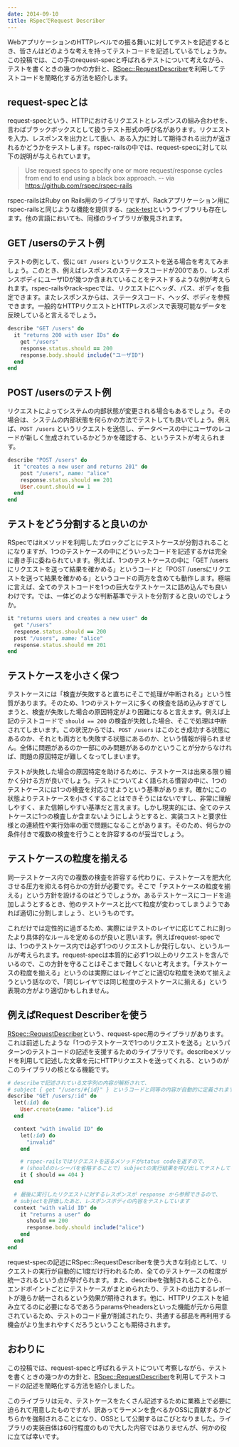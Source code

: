 ```yaml
---
date: 2014-09-10
title: RSpecでRequest Describer
---
```



WebアプリケーションのHTTPレベルでの振る舞いに対してテストを記述するとき、皆さんはどのような考えを持ってテストコードを記述しているでしょうか。この投稿では、この手のrequest-specと呼ばれるテストについて考えながら、テストを書くときの幾つかの方針と、[RSpec::RequestDescriber](https://github.com/r7kamura/rspec-request_describer)を利用してテストコードを簡略化する方法を紹介します。

## request-specとは
request-specという、HTTPにおけるリクエストとレスポンスの組み合わせを、言わばブラックボックスとして扱うテスト形式の呼び名があります。リクエストを入力、レスポンスを出力として扱い、ある入力に対して期待される出力が返されるかどうかをテストします。rspec-railsの中では、request-specに対して以下の説明が与えられています。

> Use request specs to specify one or more request/response cycles from end to end using a black box approach.
> -- via https://github.com/rspec/rspec-rails

rspec-railsはRuby on Rails用のライブラリですが、Rackアプリケーション用にrspec-railsと同じような機能を提供する、[rack-test](https://github.com/brynary/rack-test)というライブラリも存在します。他の言語においても、同様のライブラリが散見されます。

## GET /usersのテスト例
テストの例として、仮に `GET /users` というリクエストを送る場合を考えてみましょう。このとき、例えばレスポンスのステータスコードが200であり、レスポンスボディにユーザIDが幾つか含まれていることをテストするような例が考えられます。rspec-railsやrack-specでは、リクエストにヘッダ、パス、ボディを指定できます。またレスポンスからは、ステータスコード、ヘッダ、ボディを参照できます。一般的なHTTPリクエストとHTTPレスポンスで表現可能なデータを反映していると言えるでしょう。

```ruby
describe "GET /users" do
  it "returns 200 with user IDs" do
    get "/users"
    response.status.should == 200
    response.body.should include("ユーザID")
  end
end
```

## POST /usersのテスト例
リクエストによってシステムの内部状態が変更される場合もあるでしょう。その場合は、システムの内部状態を何らかの方法でテストしても良いでしょう。例えば、`POST /users` というリクエストを送信し、データベースの中にユーザのレコードが新しく生成されているかどうかを確認する、というテストが考えられます。

```ruby
describe "POST /users" do
  it "creates a new user and returns 201" do
    post "/users", name: "alice"
    response.status.should == 201
    User.count.should == 1
  end
end
```

## テストをどう分割すると良いのか
RSpecではitメソッドを利用したブロックごとにテストケースが分割されることになりますが、1つのテストケースの中にどういったコードを記述するかは完全に書き手に委ねられています。例えば、1つのテストケースの中に「GET /usersにリクエストを送って結果を確かめる」というコードと「POST /usersにリクエストを送って結果を確かめる」というコードの両方を含めても動作します。極端に言えば、全てのテストコードを1つの巨大なテストケースに詰め込んでも良いわけです。では、一体どのような判断基準でテストを分割すると良いのでしょうか。

```ruby
it "returns users and creates a new user" do
  get "/users"
  response.status.should == 200
  post "/users", name: "alice"
  response.status.should == 201
end
```

## テストケースを小さく保つ
テストケースには「検査が失敗すると直ちにそこで処理が中断される」という性質があります。そのため、1つのテストケースに多くの検査を詰め込みすぎてしまうと、検査が失敗した場合の原因特定がより困難になると言えます。例えば上記のテストコードで `should == 200` の検査が失敗した場合、そこで処理は中断されてしまいます。この状況からでは、`POST /users` はこのとき成功する状態にあるのか、それとも両方とも失敗する状態にあるのか、という情報が得られません。全体に問題があるのか一部にのみ問題があるのかということが分からなければ、問題の原因特定が難しくなってしまいます。

テストが失敗した場合の原因特定を助けるために、テストケースは出来る限り細かく分ける方が良いでしょう。テストについてよく語られる慣習の中に、1つのテストケースには1つの検査を対応させようという基準があります。確かにこの状態よりテストケースを小さくすることはできそうにはないですし、非常に理解しやすく、また信頼しやすい基準だと言えます。しかし現実的には、全てのテストケースに1つの検査しか含まないようにしようとすると、実装コストと要求仕様との連続性や実行効率の面で問題になることがあります。そのため、何らかの条件付きで複数の検査を行うことを許容するのが妥当でしょう。

## テストケースの粒度を揃える
同一テストケース内での複数の検査を許容する代わりに、テストケースを肥大化させる圧力を抑える何らかの方針が必要です。そこで「テストケースの粒度を揃える」という方針を設けるのはどうでしょうか。あるテストケースにコードを追加しようとするとき、他のテストケースと比べて粒度が変わってしまうようであれば適切に分割しましょう、というものです。

これだけでは定性的に過ぎるため、実際にはテストのレイヤに応じてこれに則ったより具体的なルールを定めるのが良いと思います。例えばrequest-specでは、1つのテストケース内では必ず1つのリクエストしか発行しない、というルールが考えられます。request-specは本質的に必ず1つ以上のリクエストを含んでいるので、この方針を守ることはそこまで難しくないと考えます。「テストケースの粒度を揃える」というのは実際にはレイヤごとに適切な粒度を決めて揃えようという話なので、「同じレイヤでは同じ粒度のテストケースに揃える」という表現の方がより適切かもしれません。

## 例えばRequest Describerを使う
[RSpec::RequestDescriber](https://github.com/r7kamura/rspec-request_describer)という、request-spec用のライブラリがあります。これは前述したような「1つのテストケースで1つのリクエストを送る」というパターンのテストコードの記述を支援するためのライブラリです。describeメソッドを利用して記述した文章を元にHTTPリクエストを送ってくれる、というのがこのライブラリの核となる機能です。

```ruby
# describeで記述されている文字列の内容が解析されて、
# subject { get "/users/#{id}" } というコードと同等の内容が自動的に定義されます
describe "GET /users/:id" do
  let(:id) do
    User.create(name: "alice").id
  end

  context "with invalid ID" do
    let(:id) do
      "invalid"
    end

    # rspec-railsではリクエストを送るメソッドがstatus codeを返すので、
    # (shouldのレシーバを省略することで) subjectの実行結果を呼び出してテストしています
    it { should == 404 }
  end

  # 最後に実行したリクエストに対するレスポンスが response から参照できるので、
  # subjectを評価したあと、レスポンスボディの内容をテストしています
  context "with valid ID" do
    it "returns a user" do
      should == 200
      response.body.should include("alice")
    end
  end
end
```

request-specの記述にRSpec::RequestDescriberを使う大きな利点として、リクエストの実行が自動的に1度だけ行われるため、全てのテストケースの粒度が統一されるという点が挙げられます。また、describeを強制されることから、エンドポイントごとにテストケースがまとめられたり、テストの出力するレポートが幾らか統一されるという効果が期待されます。他に、HTTPリクエストを組み立てるのに必要になるであろうparamsやheadersといった機能が元から用意されているため、テストのコード量が削減されたり、共通する部品を再利用する機会がより生まれやすくだろうということも期待されます。

## おわりに
この投稿では、request-specと呼ばれるテストについて考察しながら、テストを書くときの幾つかの方針と、[RSpec::RequestDescriber](https://github.com/r7kamura/rspec-request_describer)を利用してテストコードの記述を簡略化する方法を紹介しました。

このライブラリは元々、テストケースをたくさん記述するために業務上で必要に迫られて用意したものですが、訳あってラーメンを食べるかOSSに貢献するかどちらかを強制されることになり、OSSとして公開するはこびとなりました。ライブラリの実装自体は60行程度のもので大した内容ではありませんが、何かの役に立てば幸いです。
